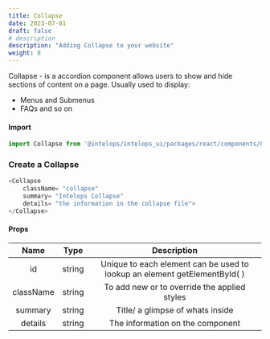 ```yaml
---
title: Collapse
date: 2023-07-01
draft: false
# description
description: "Adding Collapse to your website"
weight: 8
---
```


Collapse - is a accordion component allows users to show and hide sections of content on a page. Usually used to display:
- Menus and Submenus
- FAQs and so on

#### Import 
```js
import Collapse from '@intelops/intelops_ui/packages/react/components/Collapse/src';
```

### Create a Collapse
```js
<Collapse
    className= "collapse"
    summary= "Intelops Collapse"
    details= "the information in the collapse file">
</Collapse>
```

#### Props

| **Name**    |  **Type**   |**Description**       |
| :----:      |    :----:   |    :----:            |
| id          | string      | Unique to each element can be used to lookup an element getElementById( ) |
| className   | string      | To add new or to override the applied styles |
| summary     | string      | Title/ a glimpse of whats inside |
| details     | string      | The information on the component |
